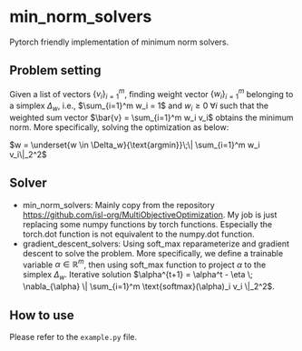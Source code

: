 
# min_norm_solvers
Pytorch friendly implementation of minimum norm solvers.

## Problem setting 

Given a list of vectors $\{ v_i \}_{i=1}^m$, finding weight vector $\{ w_i \}_{i=1}^m$ belonging to a simplex $\Delta_w$, i.e., $\sum_{i=1}^m w_i = 1$ and $w_i \geq 0 \; \forall i$ such that the weighted sum vector $\bar{v} = \sum_{i=1}^m w_i v_i$ obtains the minimum norm. More specifically, solving the optimization as below:

$w = \underset{w \in \Delta_w}{\text{argmin}}\;\| \sum_{i=1}^m w_i v_i\|_2^2$

## Solver

- min_norm_solvers: Mainly copy from the repository https://github.com/isl-org/MultiObjectiveOptimization. My job is just replacing some numpy functions by torch functions. Especially the torch.dot function is not equivalent to the numpy.dot function.
- gradient_descent_solvers: Using soft_max reparameterize and gradient descent to solve the problem. More specifically, we define a trainable variable $\alpha \in \mathbb{R}^m$, then using soft_max function to project $\alpha$ to the simplex $\Delta_w$. Iterative solution $\alpha^{t+1} = \alpha^t - \eta \; \nabla_{\alpha} \| \sum_{i=1}^m \text{softmax}(\alpha)_i v_i \|_2^2$. 

## How to use

Please refer to the `example.py` file.  
